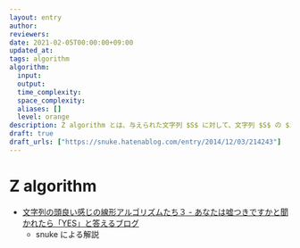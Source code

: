 ```yaml
---
layout: entry
author:
reviewers:
date: 2021-02-05T00:00:00+09:00
updated_at:
tags: algorithm
algorithm:
  input:
  output:
  time_complexity:
  space_complexity:
  aliases: []
  level: orange
description: Z algorithm とは、与えられた文字列 $S$ に対して、文字列 $S$ の $i$ 文字目以降の文字列 $S\lbrack i \colon \rbrack = (S _ i, S _ {i + 1}, \dots, S _ {\vert S \vert - 1})$ を考えたときの、すべての $i$ について「$S$ と $S\lbrack i \colon \rbrack$ の最長共通接頭辞の長さ」をまとめて $O(\vert S \vert)$ で求めるアルゴリズムのひとつ。
draft: true
draft_urls: ["https://snuke.hatenablog.com/entry/2014/12/03/214243"]
---
```


# Z algorithm

-   [文字列の頭良い感じの線形アルゴリズムたち３ - あなたは嘘つきですかと聞かれたら「YES」と答えるブログ](https://snuke.hatenablog.com/entry/2014/12/03/214243)
    -   snuke による解説
